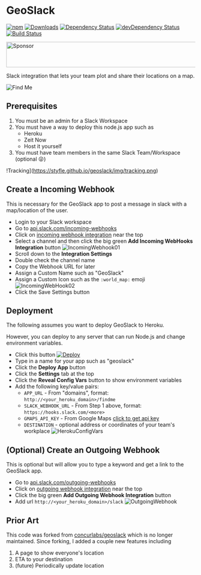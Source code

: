 # GeoSlack

[![npm](https://img.shields.io/npm/v/geoslack.svg)](https://www.npmjs.com/package/geoslack)
[![Downloads](https://img.shields.io/npm/dt/geoslack.svg)](https://www.npmjs.com/package/geoslack)
[![Dependency Status](https://david-dm.org/styfle/geoslack.svg)](https://david-dm.org/styfle/geoslack)
[![devDependency Status](https://david-dm.org/styfle/geoslack/dev-status.svg)](https://david-dm.org/styfle/geoslack#info=devDependencies)
[![Build Status](https://travis-ci.org/styfle/geoslack.svg?branch=master)](https://travis-ci.org/styfle/geoslack)

<a target='_blank' rel='nofollow' href='https://app.codesponsor.io/link/fnqaM5soqgNJruSNFm8pdqUw/styfle/geoslack'>
  <img alt='Sponsor' width='888' height='68' src='https://app.codesponsor.io/embed/fnqaM5soqgNJruSNFm8pdqUw/styfle/geoslack.svg' />
</a>

Slack integration that lets your team plot and share their locations on a map.

![Find Me](https://styfle.github.io/geoslack/img/findme.png)

## Prerequisites

1. You must be an admin for a Slack Workspace
2. You must have a way to deploy this node.js app such as
    - Heroku
    - Zeit Now
    - Host it yourself
3. You must have team members in the same Slack Team/Workspace (optional 😜)

!Tracking](https://styfle.github.io/geoslack/img/tracking.png)

## Create a Incoming Webhook

This is necessary for the GeoSlack app to post a message in slack with a map/location of the user.

- Login to your Slack workspace
- Go to [api.slack.com/incoming-webhooks](https://api.slack.com/incoming-webhooks#share_your_incoming_webhook_as_a_slack_app)
- Click on [incoming webhook integration](https://my.slack.com/services/new/incoming-webhook/) near the top
- Select a channel and then click the big green **Add Incoming WebHooks Integration** button
   ![IncomingWebhook01](https://styfle.github.io/geoslack/img/pic2.png)
- Scroll down to the **Integration Settings**
- Double check the channel name
- Copy the Webhook URL for later
- Assign a Custom Name such as "GeoSlack"
- Assign a Custom Icon such as the `:world_map:` emoji
   ![IncomingWebHook02](https://styfle.github.io/geoslack/img/pic3.png)
- Click the Save Settings button

## Deployment

The following assumes you want to deploy GeoSlack to Heroku.

However, you can deploy to any server that can run Node.js and change environment variables.

- Click this button [![Deploy](https://www.herokucdn.com/deploy/button.png)](https://heroku.com/deploy)
- Type in a name for your app such as "geoslack"
- Click the **Deploy App** button
- Click the **Settings** tab at the top
- Click the **Reveal Config Vars** button to show environment variables
- Add the following key/value pairs:
   - `APP_URL` - From "domains", format: `http://<your_heroku_domain>/findme`
   - `SLACK_WEBHOOK_URL` - From Step 1 above, format: `https://hooks.slack.com/<more>`
   - `GMAPS_API_KEY` - From Google Maps [click to get api key](https://developers.google.com/maps/documentation/javascript/get-api-key)
   - `DESTINATION` - optional address or coordinates of your team's workplace
    ![HerokuConfigVars](https://styfle.github.io/geoslack/img/pic4.png)

## (Optional) Create an Outgoing Webhook

This is optional but will allow you to type a keyword and get a link to the GeoSlack app.

- Go to [api.slack.com/outgoing-webhooks](https://api.slack.com/outgoing-webhooks)
- Click on [outgoing webhook integration](https://my.slack.com/services/new/outgoing-webhook) near the top
- Click the big green **Add Outgoing Webhook Integration** button
- Add url `http://<your_heroku_domain>/slack`
    ![OutgoingWebhook](https://styfle.github.io/geoslack/img/pic5.png)

## Prior Art

This code was forked from [concurlabs/geoslack](https://github.com/concurlabs/geoslack) which is no longer maintained. Since forking, I added a couple new features including

1. A page to show everyone's location
2. ETA to your destination 
3. (future) Periodically update location
